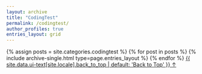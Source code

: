 ```yaml
---
layout: archive
title: "CodingTest"
permalink: /codingtest/
author_profiles: true
entries_layout: grid
---
```


{% assign posts = site.categories.codingtest %}
{% for post in posts %} 
  {% include archive-single.html type=page.entries_layout %} 
{% endfor %}
<a href="#page-title" class="back-to-top">{{ site.data.ui-text[site.locale].back_to_top | default: 'Back to Top' }} &uarr;</a>